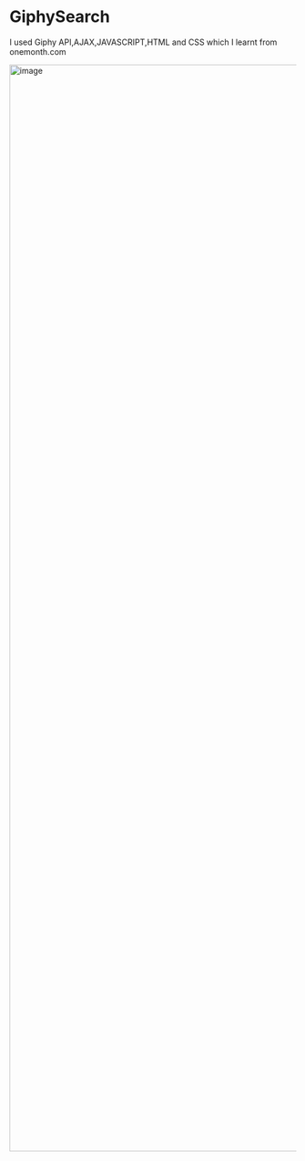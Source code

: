 # GiphySearch

I used Giphy API,AJAX,JAVASCRIPT,HTML and CSS which I learnt from onemonth.com 

<img width="1905" alt="image" src="https://github.com/AntroSafin/GiphySearch/assets/85235476/a995450e-151c-4aa5-bca3-6d2c1bd8393b">
